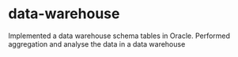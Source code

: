 # data-warehouse

Implemented a data warehouse schema tables in Oracle. 
Performed aggregation and analyse the data in a data warehouse
